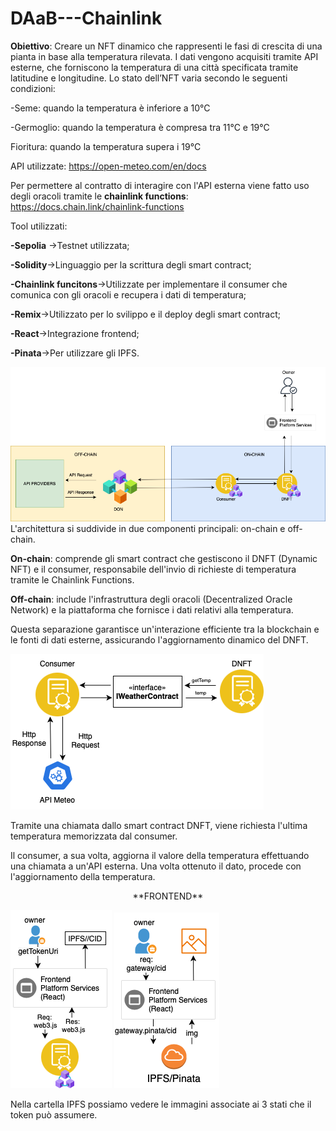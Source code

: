 # DAaB---Chainlink
**Obiettivo**: Creare un NFT dinamico che rappresenti le fasi di crescita di una pianta in base alla temperatura rilevata. I dati vengono acquisiti tramite API esterne, che forniscono la temperatura di una città specificata tramite latitudine e longitudine. Lo stato dell’NFT varia secondo le seguenti condizioni:

-Seme: quando la temperatura è inferiore a 10°C

-Germoglio: quando la temperatura è compresa tra 11°C e 19°C

Fioritura: quando la temperatura supera i 19°C


API utilizzate: https://open-meteo.com/en/docs


Per permettere al contratto di interagire con l'API esterna viene fatto uso degli oracoli tramite le **chainlink functions**: https://docs.chain.link/chainlink-functions

Tool utilizzati:


**-Sepolia** ->Testnet utilizzata;


**-Solidity**->Linguaggio per la scrittura degli smart contract;


**-Chainlink funcitons**->Utilizzate per implementare il consumer che comunica con gli oracoli e recupera i dati di temperatura;


**-Remix**->Utilizzato per lo svilippo e il deploy degli smart contract;


**-React**->Integrazione frontend;


**-Pinata**->Per utilizzare gli IPFS.




![alt text](https://github.com/Matteodeieso/Progetto---DAaB/blob/main/architectureV2.png)
L'architettura si suddivide in due componenti principali: on-chain e off-chain.


**On-chain**: comprende gli smart contract che gestiscono il DNFT (Dynamic NFT) e il consumer, responsabile dell'invio di richieste di temperatura tramite le Chainlink Functions.


**Off-chain**: include l'infrastruttura degli oracoli (Decentralized Oracle Network) e la piattaforma che fornisce i dati relativi alla temperatura.


Questa separazione garantisce un'interazione efficiente tra la blockchain e le fonti di dati esterne, assicurando l'aggiornamento dinamico del DNFT.



![alt text](https://github.com/Matteodeieso/Progetto---DAaB/blob/main/function.png)


Tramite una chiamata dallo smart contract DNFT, viene richiesta l'ultima temperatura memorizzata dal consumer.


Il consumer, a sua volta, aggiorna il valore della temperatura effettuando una chiamata a un'API esterna. Una volta ottenuto il dato, procede con l'aggiornamento della temperatura.


<center> **FRONTEND** </center>

![alt text](https://github.com/Matteodeieso/Progetto---DAaB/blob/main/reqTokenUri.png)
![alt text](https://github.com/Matteodeieso/Progetto---DAaB/blob/main/DNFTImage.png)

Nella cartella IPFS possiamo vedere le immagini associate ai 3 stati che il token può assumere.
